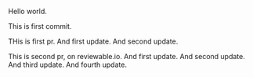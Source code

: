 Hello world.

This is first commit.

THis is first pr. And first update. And second update.

This is second pr, on reviewable.io. And first update. And second update. And third update. And fourth update.
